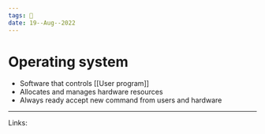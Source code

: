 ```yaml
---
tags: 🌱
date: 19--Aug--2022
---
```


# Operating system

- Software that controls [[User program]]
- Allocates and manages hardware resources
- Always ready accept new command from users and hardware

---
Links: 